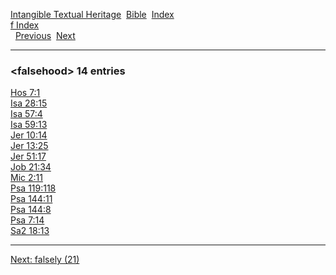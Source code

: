[Intangible Textual Heritage](../../index)  [Bible](../index) 
[Index](index)   
[f Index](_f_)  
  [Previous](c04066)  [Next](c04068) 

------------------------------------------------------------------------

### &lt;falsehood&gt; 14 entries

[Hos 7:1](../kjv/hos007.htm#001)  
[Isa 28:15](../kjv/isa028.htm#015)  
[Isa 57:4](../kjv/isa057.htm#004)  
[Isa 59:13](../kjv/isa059.htm#013)  
[Jer 10:14](../kjv/jer010.htm#014)  
[Jer 13:25](../kjv/jer013.htm#025)  
[Jer 51:17](../kjv/jer051.htm#017)  
[Job 21:34](../kjv/job021.htm#034)  
[Mic 2:11](../kjv/mic002.htm#011)  
[Psa 119:118](../kjv/psa119.htm#118)  
[Psa 144:11](../kjv/psa144.htm#011)  
[Psa 144:8](../kjv/psa144.htm#008)  
[Psa 7:14](../kjv/psa007.htm#014)  
[Sa2 18:13](../kjv/sa2018.htm#013)  

------------------------------------------------------------------------

[Next: falsely (21)](c04068)
